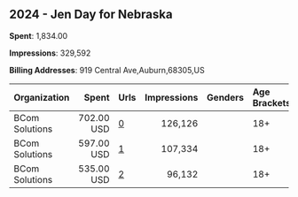 ## 2024 - Jen Day for Nebraska 
**Spent**: 1,834.00

**Impressions**: 329,592

**Billing Addresses**: 919 Central Ave,Auburn,68305,US

|Organization|Spent|Urls|Impressions|Genders|Age Brackets|Country Codes|
|:---|---:|:---|---:|:---|:---|:---|
|BCom Solutions|702.00 USD|[0](https://www.snap.com/political-ads/asset/e9e3dbc8b4a6d2af4dacd9d5e3eeeaf52f0bcc02a628d1c958f31b8202421651?mediaType=jpeg)|126,126||18+|united states|
|BCom Solutions|597.00 USD|[1](https://www.snap.com/political-ads/asset/3c09ccd7001de031696a6c32b2d6eb957b4e0af8dbec2e12e9ecfc99051471aa?mediaType=jpeg)|107,334||18+|united states|
|BCom Solutions|535.00 USD|[2](https://www.snap.com/political-ads/asset/3c09ccd7001de031696a6c32b2d6eb957b4e0af8dbec2e12e9ecfc99051471aa?mediaType=jpeg)|96,132||18+|united states|
